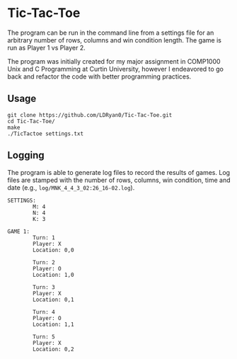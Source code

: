 # Tic-Tac-Toe 

The program can be run in the command line from a settings file for an arbitrary number of rows, columns and win condition length. The game is run as Player 1 vs Player 2.

The program was initially created for my major assignment in COMP1000 Unix and C Programming at Curtin University, however I endeavored to go back and refactor the code with better programming practices.

## Usage 
```
git clone https://github.com/LDRyan0/Tic-Tac-Toe.git
cd Tic-Tac-Toe/
make
./TicTactoe settings.txt
```

## Logging
The program is able to generate log files to record the results of games. Log files are stamped with the number of rows, columns, win condition, time and date (e.g., `log/MNK_4_4_3_02:26_16-02.log`).
```
SETTINGS:
        M: 4
        N: 4
        K: 3

GAME 1:
        Turn: 1
        Player: X
        Location: 0,0

        Turn: 2
        Player: O
        Location: 1,0

        Turn: 3
        Player: X
        Location: 0,1

        Turn: 4
        Player: O
        Location: 1,1

        Turn: 5
        Player: X
        Location: 0,2

```

